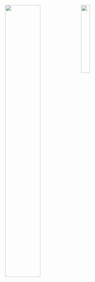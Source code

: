 <img align = "left" width = "47%" src = "https://github-readme-stats.vercel.app/api?username=Apollointhehouse&show_icons=true&theme=tokyonight"></img>
<img align = "left" width = "23.5%" src = "https://github-readme-stats.vercel.app/api/top-langs/?username=Apollointhehouse&theme=tokyonight"></img>

